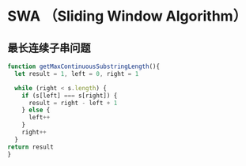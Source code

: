 # SWA （Sliding Window Algorithm）

## 最长连续子串问题

```typescript
function getMaxContinuousSubstringLength(){
  let result = 1, left = 0, right = 1

  while (right < s.length) {
    if (s[left] === s[right]) {
      result = right - left + 1
    } else {
      left++
    }
    right++
  }
return result
}
```
